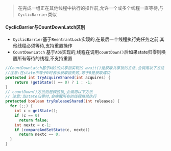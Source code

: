 > 在完成一组正在其他线程中执行的操作前,允许一个或多个线程一直等待,与`CyclicBarrier`类似

#### CyclicBarrier与CountDownLatch区别

* `CyclicBarrier`基于`ReentrantLock`实现的,在最后一个线程执行完任务之前,其他线程必须等待,支持重置操作
* `CountDownLatch` 基于`AQS`实现的,线程在调用`countDown()`后如果state归零则唤醒所有等待的线程,不支持重置

```java
//CountDownLatch基于AQS的共享锁实现的 await()是获取共享锁的方法,会调用以下方法
//注意:在state不等于0时表示获取锁失败,等于0是获取成功
protected int tryAcquireShared(int acquires) {
    return (getState() == 0) ? 1 : -1;
}
// countDown()方法则是释放锁,会调用以下方法
// 注意:当state归零时,会唤醒所有的线程继续执行
protected boolean tryReleaseShared(int releases) {
  for (;;) {
    int c = getState();
    if (c == 0)
      return false;
    int nextc = c-1;
    if (compareAndSetState(c, nextc))
      return nextc == 0;
  }
}
```

